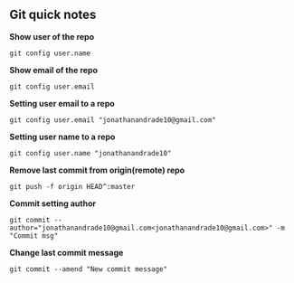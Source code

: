 ## Git quick notes




**Show user of the repo**

`git config user.name`



**Show email of the repo**

`git config user.email`



**Setting user email to a repo**

`git config user.email "jonathanandrade10@gmail.com"`



**Setting user name to a repo**

`git config user.name "jonathanandrade10"`



**Remove last commit from origin(remote) repo**

`git push -f origin HEAD^:master`



**Commit setting author**

`git commit --author="jonathanandrade10@gmail.com<jonathanandrade10@gmail.com>" -m "Commit msg"`



**Change last commit message**

`git commit --amend "New commit message"`
